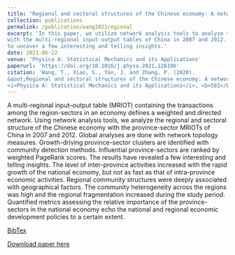 ```yaml
---
title: "Regional and sectoral structures of the Chinese economy: A network perspective from multi-regional input-output tables"
collection: publications
permalink: /publication/wang2021regional
excerpt: 'In this paper, we utilize network analysis tools to analyze the regional and sectoral structure of the Chinese economy 
with the multi-regional input-output tables of China in 2007 and 2012. We respectively carry out global, regional and local analyses
to uncover a few interesting and telling insights.'
date: 2021-06-22
venue: 'Physica A: Statistical Mechanics and its Applications'
paperurl: 'https://doi.org/10.1016/j.physa.2021.126196'
citation: 'Wang, T., Xiao, S., Yan, J. and Zhang, P. (2020). 
&quot;Regional and sectoral structures of the Chinese economy: A network perspective from multi-regional input–output tables.&quot; 
<i>Physica A: Statistical Mechanics and its Applications</i>, <b>581</b>, 126196.'
---
```

A multi-regional input–output table (MRIOT) containing the transactions among the region-sectors in an economy defines a weighted and directed network. 
Using network analysis tools, we analyze the regional and sectoral structure of the Chinese economy with the province-sector MRIOTs of China in 2007 and 2012. 
Global analyses are done with network topology measures. Growth-driving province-sector clusters are identified with community detection methods. 
Influential province-sectors are ranked by weighted PageRank scores. The results have revealed a few interesting and telling insights. 
The level of inter-province activities increased with the rapid growth of the national economy, but not as fast as that of intra-province economic activities. 
Regional community structures were deeply associated with geographical factors. 
The community heterogeneity across the regions was high and the regional fragmentation increased during the study period. 
Quantified metrics assessing the relative importance of the province-sectors in the national economy echo the national and regional economic development policies 
to a certain extent.

[BibTex](https://panpanzhang99299.github.io/files/wang2021regional.bib)

[Download paper here](https://doi.org/10.1016/j.physa.2021.126196)

